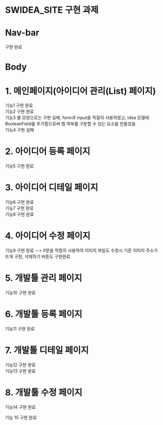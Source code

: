 # SWIDEA_SITE 구현 과제

# Nav-bar
구현 완료

# Body
# 1. 메인페이지(아이디어 관리(List) 페이지)
  기능1 구현 완료  
  기능2 구현 완료  
  기능3 별 모양으로는 구현 실패, form과 input을 적절히 사용하였고, idea 모델에 BooleanField를 추가함으로써 찜 여부를 구분할 수 있는 요소를 만들었음  
  기능4 구현 실패
  
  
# 2. 아이디어 등록 페이지
  기능5 구현 완료
  
# 3. 아이디어 디테일 페이지
  기능6 구현 완료  
  기능7 구현 완료  
  기능8 구현 완료  
  
# 4. 아이디어 수정 페이지
  기능9 구현 완료 --> if문을 적절히 사용하여 이미지 파일도 수정시 기존 이미지 주소가 뜨게 구현, 삭제하기 버튼도 구현완료

# 5. 개발툴 관리 페이지
  기능10 구현 완료
  
# 6. 개발툴 등록 페이지
  기능11 구현 완료
  
# 7. 개발툴 디테일 페이지
  기능12 구현 완료  
  기능13 구현 완료  
  
# 8. 개발툴 수정 페이지
  기능14 구현 완료  
  
기능 15 구현 완료  
